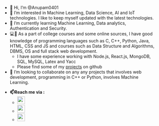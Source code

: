 - 👋 Hi, I’m @Anupam0401
- 👀 I’m interested in Machine Learning, Data Science, AI and IoT technologies. I like to keep myself updated with the latest technologies.
- 🌱 I’m currently learning Machine Learning, Data analytics, Authentication and Security.
- 💻📝 As a part of college courses and some online sources, I have good knowledge of programming languages such as C, C++, Python, Java, HTML, CSS and JS and courses such as Data Structure and Algorithms, DBMS, OS and full stack web development.
    - I have some experience working with Node.js, React.js, MongoDB, SQL, MySQL, Latex and Yacc
    - Please find some of my [projects](https://github.com/Anupam0401?tab=repositories) on github
- 💞️ I’m looking to collaborate on any any projects that involves web development, programming in C++ or Python, involves Machine Learning.

* **📫Reach me via :**
  * [<img src="https://user-images.githubusercontent.com/55993073/124291518-47114180-db72-11eb-81cd-85807dde44f7.png" width="25" height="25">](mailto:anupamkumar0401@gmail.com) 
  * [<img src="https://user-images.githubusercontent.com/55993073/124290881-999e2e00-db71-11eb-9f03-f8a199ae4fc1.png" width="25" height="25">](https://www.linkedin.com/in/anupam-kumar-17b0b9210/)
  * [<img src="https://user-images.githubusercontent.com/55993073/124386223-0f7fd200-dcf7-11eb-9bfc-6a07d1790ca2.png" width="25" height="25">](https://wa.me/6202684631)



<!---
Anupam0401/Anupam0401 is a ✨ special ✨ repository because its `README.md` (this file) appears on your GitHub profile.
You can click the Preview link to take a look at your changes.
--->
